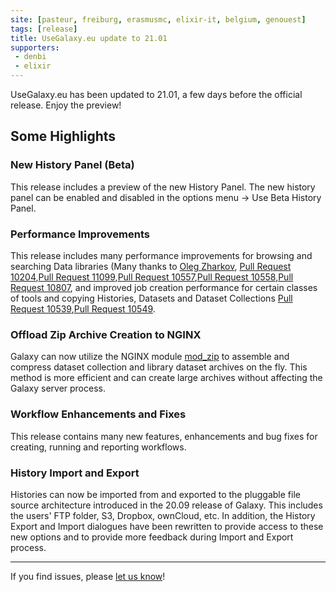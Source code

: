 ```yaml
---
site: [pasteur, freiburg, erasmusmc, elixir-it, belgium, genouest]
tags: [release]
title: UseGalaxy.eu update to 21.01
supporters:
 - denbi
 - elixir
---
```


UseGalaxy.eu has been updated to 21.01, a few days before the official release. Enjoy the preview!


## Some Highlights

### New History Panel (Beta)
  This release includes a preview of the new History Panel. The new history panel can be enabled and disabled in the options menu -> Use Beta History Panel.

### Performance Improvements
  This release includes many performance improvements for browsing and searching Data libraries (Many thanks to [Oleg Zharkov](https://github.com/OlegZharkov), [Pull Request 10204](https://github.com/galaxyproject/galaxy/pull/10204),[Pull Request 11099](https://github.com/galaxyproject/galaxy/pull/11099),[Pull Request 10557](https://github.com/galaxyproject/galaxy/pull/10557),[Pull Request 10558](https://github.com/galaxyproject/galaxy/pull/10558),[Pull Request 10807](https://github.com/galaxyproject/galaxy/pull/10807),
  and improved job creation performance for certain classes of tools and copying Histories, Datasets and Dataset Collections [Pull Request 10539](https://github.com/galaxyproject/galaxy/pull/10539),[Pull Request 10549](https://github.com/galaxyproject/galaxy/pull/10549).

### Offload Zip Archive Creation to NGINX
  Galaxy can now utilize the NGINX module [mod_zip](https://www.nginx.com/resources/wiki/modules/zip/) to assemble and compress dataset collection and library dataset archives on the fly.
  This method is more efficient and can create large archives without affecting the Galaxy server process. 

### Workflow Enhancements and Fixes
  This release contains many new features, enhancements and bug fixes for creating, running and reporting workflows.
  
### History Import and Export
  Histories can now be imported from and exported to the pluggable file source architecture introduced in the 20.09 release of Galaxy.
  This includes the users' FTP folder, S3, Dropbox, ownCloud, etc. In addition, the History Export and Import dialogues have been rewritten
  to provide access to these new options and to provide more feedback during Import and Export process.


---

If you find issues, please [let us know](mailto:contact@usegalaxy.eu)!
